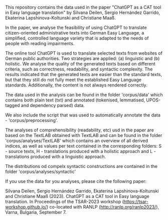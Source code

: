 This repository contains the data used in the paper "ChatGPT as a CAT tool in Easy language translation" by Silvana Deilen, Sergio Hernández Garrido, Ekaterina Lapshinova-Koltunski and Christiane Maaß.

In the paper, we analyse the feasibility of using ChatGPT to translate citizen-oriented administrative texts into German Easy Language, a simplified, controlled language variety that is adapted to the needs of people with reading impairments.

The online tool ChatGPT is used to translate selected texts from websites of German public authorities. Two strategies are applied: (a) linguistic and (b) holistic. We analyse the quality of the generated texts based on different criteria, such as correctness, readability, and syntactic complexity. The results indicated that the generated texts are easier than the standard texts, but that they still do not fully meet the established Easy Language standards. Additionally, the content is not always rendered correctly.

The data used in the analysis can be found in the folder 'corpus/data' which contains both plain text (txt) and annotated (tokenised, lemmatised, UPOS-tagged and dependency parsed) data. 

We also include the script that was used to automatically annotate the data - 'corpus/preprocessing'. 

The analyses of comprehensibility (readability, etc) usd in the paper are based on the TextLAB obtained with TextLAB and can be found in the folder 'corpus/analyses/TextLAB' which contains an overview of all derived indices, as well as values per text contained in the corresponding folders: S - source texts, H - translations produced with a holistic approach and L  -translations produced with a linguistic approach.

The distributions od compelx syntactic constructions are contained in the folder 'corpus/analyses/syntactic'

If you use the data for you analyses, please cite the following paper:

Silvana Deilen, Sergio Hernández Garrido, Ekaterina Lapshinova-Koltunski and Christiane Maaß (2023). ChatGPT as a CAT tool in Easy language translation. In Proceedings of the TSAR-2023 workshop (https://tsar-workshop.github.io/) co-located with RANLP (http://ranlp.org/ranlp2023/), Varna, Bulgaria, September 7. 

